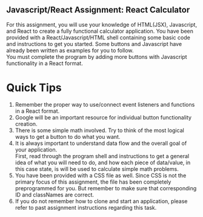 ## Javascript/React Assignment: React Calculator

For this assignment, you will use your knowledge of HTML(JSX), Javascript, and React to
create a fully functional calculator application.  You have been provided with a
React/Javascript/HTML shell containing some basic code and instructions to get you
started. Some buttons and Javascript have already been written as examples for you to follow.  
You must complete the program by adding more buttons with Javascript functionality in
a React format.  

# Quick Tips

1. Remember the proper way to use/connect event listeners and functions in a React format.  
2. Google will be an important resource for individual button functionality creation.
3. There is some simple math involved.  Try to think of the most logical ways to get a
button to do what you want.
4. It is always important to understand data flow and the overall goal of your application.  
First, read through the program shell and instructions to get a general idea of what you
will need to do, and how each piece of data/value, in this case state, is will be used to
calculate simple math problems.
5. You have been provided with a CSS file as well.  Since CSS is not the primary focus of
this assignment, the file has been completely preprogrammed for you.  But remember to make
sure that corresponding ID and classNames are correct.
6. If you do not remember how to clone and start an application, please refer to past
assignment instructions regarding this task.
